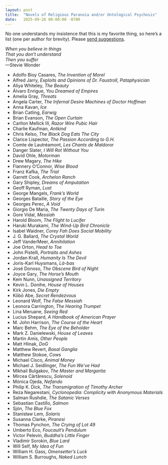 ```yaml
---
layout: post
title:  "Novels of Religious Paranoia and/or Ontological Psychosis"
date:   2025-09-26 00:00:00 -0700
---
```


No one understands my insistence that this is my favorite thing, so here’s a list (one per author for brevity). Please [send suggestions](mailto:matthew@knucklebones.rip).

*When you believe in things  
That you don’t understand  
Then you suffer*  
—Stevie Wonder  
  
  
- Adolfo Bioy Casares, *The Invention of Morel*
- Alfred Jarry, *Exploits and Opinions of Dr. Faustroll, Pataphysician*
- Aliya Whiteley, *The Beauty*
- Álvaro Enrigue, *You Dreamed of Empires*
- Amelia Gray, *Threats*
- Angela Carter, *The Infernal Desire Machines of Doctor Hoffman*
- Anna Kavan, *Ice*
- Brian Catling, *Earwig*
- Brian Evanson, *The Open Curtain*
- Carlton Mellick III, *Razor Wire Pubic Hair*
- Charlie Kaufman, *Antkind*
- Chris Kelso, *The Black Dog Eats The City*
- Clarice Lispector, *The Passion According to G.H.*
- Comte de Lautréamont, *Les Chants de Maldoror*
- Danger Slater, *I Will Rot Without You*
- David Ohle, *Motorman*
- Drew Magary, *The Hike*
- Flannery O’Connor, *Wise Blood*
- Franz Kafka, *The Trial*
- Garrett Cook, *Archelon Ranch*
- Gary Shipley, *Dreams of Amputation*
- Geoff Ryman, *Lust*
- George Mangels, *Frank’s World*
- Georges Bataille, *Story of the Eye*
- Georges Perec, *A Void*
- Giorgio De Maria, *The Twenty Days of Turin*
- Gore Vidal, *Messiah*
- Harold Bloom, *The Flight to Lucifer*
- Haruki Murakami, *The Wind-Up Bird Chronicle*
- Isabel Waidner, *Corey Fah Does Social Mobility*
- J. G. Ballard, *The Crystal World*
- Jeff VanderMeer, *Annihilation*
- Joe Orton, *Head to Toe*
- John Pistelli, *Portraits and Ashes*
- Jordan Krall, *Humanity Is The Devil*
- Joris-Karl Huysmans, *Là-bas*
- José Donoso, *The Obscene Bird of Night*
- Joyce Gary, *The Horse’s Mouth*
- Kem Nunn, *Unassigned Territory*
- Kevin L. Donihe, *House of Houses*
- Kirk Jones, *Die Empty*
- Kōbō Abe, *Secret Rendezvous*
- Leonard Wolf, *The False Messiah*
- Leonora Carrington, *The Hearing Trumpet*
- Lina Meruane, *Seeing Red*
- Lucius Shepard, *A Handbook of American Prayer*
- M. John Harrison, *The Course of the Heart*
- Marc Behm, *The Eye of the Beholder*
- Mark Z. Danielewski, *House of Leaves*
- Martin Amis, *Other People*
- Matt Hlinak, *DoG*
- Matthew Revert, *Basal Ganglia*
- Matthew Stokoe, *Cows*
- Michael Cisco, *Animal Money*
- Michael J. Seidlinger, *The Fun We’ve Had*
- Mikhail Bulgakov, *The Master and Margarita*
- Mircea Cărtărescu, *Solenoid*
- Mónica Ojeda, *Nefando*
- Philip K. Dick, *The Transmigration of Timothy Archer*
- Reza Negarestani, *Cyclonopedia: Complicity with Anonymous Materials*
- Salman Rushdie, *The Satanic Verses*
- Sebastian Castillo, *Salmon*
- Sjón, *The Blue Fox*
- Stanisław Lem, *Solaris*
- Susanna Clarke, *Piranesi*
- Thomas Pynchon, *The Crying of Lot 49*
- Umberto Eco, *Foucault’s Pendulum*
- Victor Pelevin, *Buddha’s Little Finger*
- Vladimir Sorokin, *Blue Lard*
- Will Self, *My Idea of Fun*
- William H. Gass, *Omensetter’s Luck*
- William S. Burroughs, *Naked Lunch*